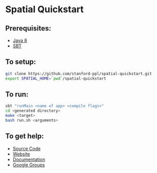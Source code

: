 # Spatial Quickstart

## Prerequisites:
  
  * [Java 8](https://www.digitalocean.com/community/tutorials/how-to-install-java-with-apt-get-on-ubuntu-16-04)
  * [SBT](https://www.scala-sbt.org/1.0/docs/Setup.html)

## To setup:
  
```bash
git clone https://github.com/stanford-ppl/spatial-quickstart.git
export SPATIAL_HOME=`pwd`/spatial-quickstart
```


## To run:

```bash
sbt "runMain <name of app> <compile flags>"
cd <generated directory>
make <target>
bash run.sh <arguments>
```

## To get help:

  * [Source Code](https://github.com/stanford-ppl/spatial-lang)
  * [Website](https://spatial.stanford.edu)
  * [Documentation](http://spatial-lang.readthedocs.io/en/latest/)
  * [Google Groups](https://groups.google.com/forum/#!forum/spatial-lang-users)
